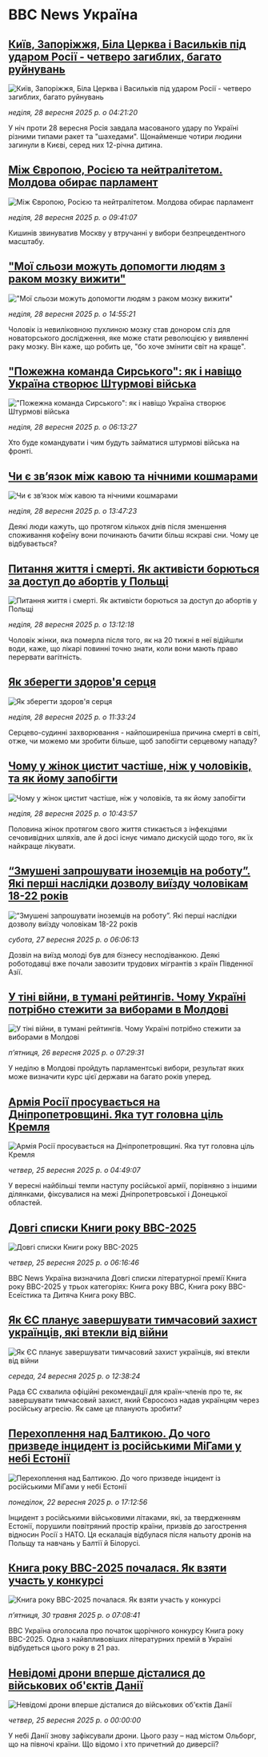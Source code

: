 # BBC News Україна## [Київ, Запоріжжя, Біла Церква і Васильків під ударом Росії - четверо загиблих, багато руйнувань ](https://www.bbc.com/ukrainian/articles/cvgv1n2nxy2o?at_medium=RSS&at_campaign=rss?at_campaign=githubrss)![Київ, Запоріжжя, Біла Церква і Васильків під ударом Росії - четверо загиблих, багато руйнувань ](https://ichef.bbci.co.uk/ace/ws/240/cpsprodpb/b474/live/9370ac40-9c35-11f0-83fb-cbac95be1504.jpg)_неділя, 28 вересня 2025 р. о 04:21:20_У ніч проти 28 вересня Росія завдала масованого удару по Україні різними типами ракет та "шахедами". Щонайменше чотири людини загинули в Києві, серед них 12-річна дитина.## [Між Європою, Росією та нейтралітетом. Молдова обирає парламент](https://www.bbc.com/ukrainian/articles/cd073yj7gm9o?at_medium=RSS&at_campaign=rss?at_campaign=githubrss)![Між Європою, Росією та нейтралітетом. Молдова обирає парламент](https://ichef.bbci.co.uk/ace/ws/240/cpsprodpb/37c0/live/152d75f0-9c46-11f0-82b3-31d97f4e1ffa.jpg)_неділя, 28 вересня 2025 р. о 09:41:07_Кишинів звинуватив Москву у втручанні у вибори безпрецедентного масштабу.## ["Мої сльози можуть допомогти людям з раком мозку вижити"](https://www.bbc.com/ukrainian/articles/cx27g1l49m9o?at_medium=RSS&at_campaign=rss?at_campaign=githubrss)!["Мої сльози можуть допомогти людям з раком мозку вижити"](https://ichef.bbci.co.uk/ace/ws/240/cpsprodpb/6a97/live/44223430-9a0d-11f0-8db4-51edddaa67df.jpg)_неділя, 28 вересня 2025 р. о 14:55:21_Чоловік із невиліковною пухлиною мозку став донором сліз для новаторського дослідження, яке може стати революцією у виявленні раку мозку. Він каже, що робить це, "бо хоче змінити світ на краще".## ["Пожежна команда Сирського": як і навіщо Україна створює Штурмові війська](https://www.bbc.com/ukrainian/articles/cwyl88ke0xjo?at_medium=RSS&at_campaign=rss?at_campaign=githubrss)!["Пожежна команда Сирського": як і навіщо Україна створює Штурмові війська](https://ichef.bbci.co.uk/ace/ws/240/cpsprodpb/1239/live/eba105c0-9afc-11f0-b741-177e3e2c2fc7.jpg)_неділя, 28 вересня 2025 р. о 06:13:27_Хто буде командувати і чим будуть займатися штурмові війська на фронті.## [Чи є звʼязок між кавою та нічними кошмарами](https://www.bbc.com/ukrainian/articles/crrjewpqdrdo?at_medium=RSS&at_campaign=rss?at_campaign=githubrss)![Чи є звʼязок між кавою та нічними кошмарами](https://ichef.bbci.co.uk/ace/ws/240/cpsprodpb/aea7/live/1106de70-97ab-11f0-af62-91486a511a31.jpg)_неділя, 28 вересня 2025 р. о 13:47:23_Деякі люди кажуть, що протягом кількох днів після зменшення споживання кофеїну вони починають бачити більш яскраві сни. Чому це відбувається?## [Питання життя і смерті. Як активісти борються за доступ до абортів у Польщі](https://www.bbc.com/ukrainian/articles/cvgnk06kgeko?at_medium=RSS&at_campaign=rss?at_campaign=githubrss)![Питання життя і смерті. Як активісти борються за доступ до абортів у Польщі](https://ichef.bbci.co.uk/ace/ws/240/cpsprodpb/a29c/live/7743fb00-992c-11f0-928c-71dbb8619e94.jpg)_неділя, 28 вересня 2025 р. о 13:12:18_Чоловік жінки, яка померла після того, як на 20 тижні в неї відійшли води, каже, що лікарі повинні точно знати, коли вони мають право перервати вагітність.## [Як зберегти здоров'я серця](https://www.bbc.com/ukrainian/articles/c4gz550rjpgo?at_medium=RSS&at_campaign=rss?at_campaign=githubrss)![Як зберегти здоров'я серця](https://ichef.bbci.co.uk/ace/ws/240/cpsprodpb/7b25/live/b4b452e0-266e-11f0-b26b-ab62c890638b.jpg)_неділя, 28 вересня 2025 р. о 11:33:24_Серцево-судинні захворювання - найпоширеніша причина смерті в світі, отже, чи можемо ми зробити більше, щоб запобігти серцевому нападу?## [Чому у жінок цистит частіше, ніж у чоловіків, та як йому запобігти](https://www.bbc.com/ukrainian/articles/cr5qvym7488o?at_medium=RSS&at_campaign=rss?at_campaign=githubrss)![Чому у жінок цистит частіше, ніж у чоловіків, та як йому запобігти](https://ichef.bbci.co.uk/ace/ws/240/cpsprodpb/0626/live/af04b900-93a3-11f0-afac-7fc88e0d02fd.jpg)_неділя, 28 вересня 2025 р. о 10:43:57_Половина жінок протягом свого життя стикається з інфекціями сечовивідних шляхів, але й досі існує чимало дискусій щодо того, як їх найкраще лікувати.## [“Змушені запрошувати іноземців на роботу”. Які перші наслідки дозволу виїзду чоловікам 18-22 років](https://www.bbc.com/ukrainian/articles/c3e7dzwl1eko?at_medium=RSS&at_campaign=rss?at_campaign=githubrss)![“Змушені запрошувати іноземців на роботу”. Які перші наслідки дозволу виїзду чоловікам 18-22 років](https://ichef.bbci.co.uk/ace/ws/240/cpsprodpb/c35d/live/88bed570-9b67-11f0-b741-177e3e2c2fc7.jpg)_субота, 27 вересня 2025 р. о 06:06:13_Дозвіл на виїзд молоді був для бізнесу несподіванкою. Деякі роботодавці вже почали завозити трудових мігрантів з країн Південної Азії.## [У тіні війни, в тумані рейтингів. Чому Україні потрібно стежити за виборами в Молдові](https://www.bbc.com/ukrainian/articles/czdjqy8599ro?at_medium=RSS&at_campaign=rss?at_campaign=githubrss)![У тіні війни, в тумані рейтингів. Чому Україні потрібно стежити за виборами в Молдові](https://ichef.bbci.co.uk/ace/ws/240/cpsprodpb/7d2f/live/d16cd510-9aa4-11f0-b4e7-254680b9a68e.jpg)_пʼятниця, 26 вересня 2025 р. о 07:29:31_У неділю в Молдові пройдуть парламентські вибори, результат яких може визначити курс цієї держави на багато років уперед.## [Армія Росії просувається на Дніпропетровщині. Яка тут головна ціль Кремля](https://www.bbc.com/ukrainian/articles/cqxzqgg5xpeo?at_medium=RSS&at_campaign=rss?at_campaign=githubrss)![Армія Росії просувається на Дніпропетровщині. Яка тут головна ціль Кремля](https://ichef.bbci.co.uk/ace/ws/240/cpsprodpb/debc/live/f21fbd60-995d-11f0-aca3-edea9c285f2c.jpg)_четвер, 25 вересня 2025 р. о 04:49:07_У вересні найбільші темпи наступу російської армії, порівняно з іншими ділянками, фіксувалися на межі Дніпропетровської і Донецької областей.## [Довгі списки Книги року ВВС-2025](https://www.bbc.com/ukrainian/articles/ckge17xjej9o?at_medium=RSS&at_campaign=rss?at_campaign=githubrss)![Довгі списки Книги року ВВС-2025](https://ichef.bbci.co.uk/ace/ws/240/cpsprodpb/f56f/live/76d03ca0-97a2-11f0-af62-91486a511a31.jpg)_четвер, 25 вересня 2025 р. о 06:16:46_ВВС News Україна визначила Довгі списки літературної премії Книга року ВВС-2025 у трьох категоріях: Книга року BBC, Книга року ВВС-Есеїстика та Дитяча Книга року ВВС.## [Як ЄС планує завершувати тимчасовий захист українців, які втекли від війни](https://www.bbc.com/ukrainian/articles/ce9r12plk9no?at_medium=RSS&at_campaign=rss?at_campaign=githubrss)![Як ЄС планує завершувати тимчасовий захист українців, які втекли від війни](https://ichef.bbci.co.uk/ace/ws/240/cpsprodpb/de9f/live/c68ccd20-9938-11f0-869a-3fa4ad43e8ee.jpg)_середа, 24 вересня 2025 р. о 12:38:24_Рада ЄС схвалила офіційні рекомендації для країн-членів про те, як завершувати тимчасовий захист, який Євросоюз надав українцям через російську агресію. Як саме це планують зробити?## [Перехоплення над Балтикою. До чого призведе інцидент із російськими МіГами у небі Естонії](https://www.bbc.com/ukrainian/articles/cpd92ew9j6eo?at_medium=RSS&at_campaign=rss?at_campaign=githubrss)![Перехоплення над Балтикою. До чого призведе інцидент із російськими МіГами у небі Естонії](https://ichef.bbci.co.uk/ace/ws/240/cpsprodpb/7f1e/live/6ca13840-97c2-11f0-8688-49888c97a1d5.jpg)_понеділок, 22 вересня 2025 р. о 17:12:56_Інцидент з російськими військовими літаками, які, за твердженням Естонії, порушили повітряний простір країни, призвів до загострення відносин Росії з НАТО. Ця ескалація відбулася після нальоту дронів на Польщу та навчань у Балтії й Білорусі.## [Книга року BBC-2025 почалася. Як взяти участь у конкурсі ](https://www.bbc.com/ukrainian/articles/clygdp91lk7o?at_medium=RSS&at_campaign=rss?at_campaign=githubrss)![Книга року BBC-2025 почалася. Як взяти участь у конкурсі ](https://ichef.bbci.co.uk/ace/ws/240/cpsprodpb/01eb/live/6dc71a60-3b9b-11f0-b0d7-71720076f013.jpg)_пʼятниця, 30 травня 2025 р. о 07:08:41_BBC Україна оголосила про початок щорічного конкурсу Книга року BBC-2025. Одна з найвпливовіших літературних премій в Україні відбудеться цього року в 21 раз.## [Невідомі дрони вперше дісталися до військових об'єктів Данії](https://www.youtube.com/watch?v=rcD45BJ9YBc&at_medium=RSS&at_campaign=rss?at_campaign=githubrss)![Невідомі дрони вперше дісталися до військових об'єктів Данії](https://ichef.bbci.co.uk/ace/standard/240/cpsprodpb/5d2e/live/bd7b8600-9a22-11f0-97f5-bd38218a3641.jpg)_четвер, 25 вересня 2025 р. о 00:00:00_У небі Данії знову зафіксували дрони. Цього разу – над містом Ольборг, що на півночі країни. Що відомо і хто причетний до диверсії?